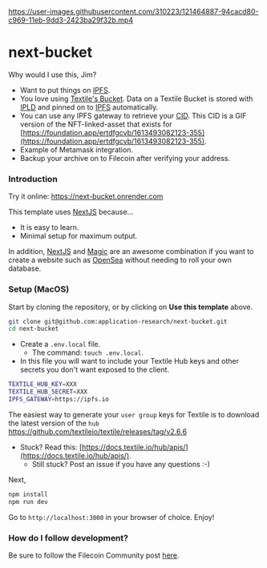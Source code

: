 https://user-images.githubusercontent.com/310223/121464887-94cacd80-c969-11eb-9dd3-2423ba29f32b.mp4

# next-bucket

Why would I use this, Jim?

- Want to put things on [IPFS](https://ipfs.io/).
- You love using [Textile's Bucket](https://docs.textile.io/buckets/). Data on a Textile Bucket is stored with [IPLD](https://docs.ipld.io/) and pinned on to [IPFS](https://docs.ipfs.io/how-to/pin-files/) automatically.
- You can use any IPFS gateway to retrieve your [CID](https://ipfs.io/ipfs/bafybeibgy5fbkzb7jenk2ibo4vch2vmf7tbg5motfe2hpaaod3xvwoizmy/nft.gif). This CID is a GIF version of the NFT-linked-asset that exists for [https://foundation.app/ertdfgcvb/1613493082123-355](https://foundation.app/ertdfgcvb/1613493082123-355).
- Example of Metamask integration.
- Backup your archive on to Filecoin after verifying your address.

### Introduction

Try it online: https://next-bucket.onrender.com

This template uses [NextJS](https://nextjs.org/) because...

- It is easy to learn.
- Minimal setup for maximum output.

In addition, [NextJS](https://nextjs.org) and [Magic](https://magic.link/posts/magic-link-nextjs) are an awesome combination if you want to create a website such as [OpenSea](https://opensea.io/) without needing to roll your own database.

### Setup (MacOS)

Start by cloning the repository, or by clicking on **Use this template** above.

```sh
git clone git@github.com:application-research/next-bucket.git
cd next-bucket
```

- Create a `.env.local` file.
  - The command: `touch .env.local`.
- In this file you will want to include your Textile Hub keys and other secrets you don't want exposed to the client.

```sh
TEXTILE_HUB_KEY=XXX
TEXTILE_HUB_SECRET=XXX
IPFS_GATEWAY=https://ipfs.io
```

The easiest way to generate your `user group` keys for Textile is to download the latest version of the `hub` https://github.com/textileio/textile/releases/tag/v2.6.6

- Stuck? Read this: [https://docs.textile.io/hub/apis/](https://docs.textile.io/hub/apis/).
  - Still stuck? Post an issue if you have any questions :-)

Next,

```sh
npm install
npm run dev
```

Go to `http://localhost:3000` in your browser of choice. Enjoy!

### How do I follow development?

Be sure to follow the Filecoin Community post [here](https://github.com/filecoin-project/community/discussions/118).
